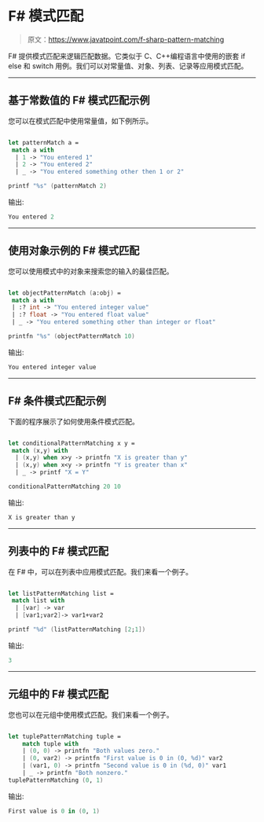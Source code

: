 # F# 模式匹配

> 原文：<https://www.javatpoint.com/f-sharp-pattern-matching>

F# 提供模式匹配来逻辑匹配数据。它类似于 C、C++编程语言中使用的嵌套 if else 和 switch 用例。我们可以对常量值、对象、列表、记录等应用模式匹配。

* * *

## 基于常数值的 F# 模式匹配示例

您可以在模式匹配中使用常量值，如下例所示。

```fs

let patternMatch a = 
 match a with
  | 1 -> "You entered 1"
  | 2 -> "You entered 2"
  | _ -> "You entered something other then 1 or 2"

printf "%s" (patternMatch 2)

```

输出:

```fs
You entered 2

```

* * *

## 使用对象示例的 F# 模式匹配

您可以使用模式中的对象来搜索您的输入的最佳匹配。

```fs

let objectPatternMatch (a:obj) = 
 match a with 
 | :? int -> "You entered integer value"
 | :? float -> "You entered float value"
 | _ -> "You entered something other than integer or float"

printfn "%s" (objectPatternMatch 10)

```

输出:

```fs
You entered integer value

```

* * *

## F# 条件模式匹配示例

下面的程序展示了如何使用条件模式匹配。

```fs

let conditionalPatternMatching x y = 
 match (x,y) with
  | (x,y) when x>y -> printfn "X is greater than y"
  | (x,y) when x<y -> printfn "Y is greater than x"
  | _ -> printf "X = Y"

conditionalPatternMatching 20 10

```

输出:

```fs
X is greater than y

```

* * *

## 列表中的 F# 模式匹配

在 F# 中，可以在列表中应用模式匹配。我们来看一个例子。

```fs

let listPatternMatching list = 
 match list with
  | [var] -> var
  | [var1;var2]-> var1+var2

printf "%d" (listPatternMatching [2;1])

```

输出:

```fs
3

```

* * *

## 元组中的 F# 模式匹配

您也可以在元组中使用模式匹配。我们来看一个例子。

```fs

let tuplePatternMatching tuple =
    match tuple with
    | (0, 0) -> printfn "Both values zero."
    | (0, var2) -> printfn "First value is 0 in (0, %d)" var2
    | (var1, 0) -> printfn "Second value is 0 in (%d, 0)" var1
    | _ -> printfn "Both nonzero."
tuplePatternMatching (0, 1)

```

输出:

```fs
First value is 0 in (0, 1)

```